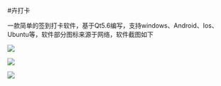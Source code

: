 #卉打卡

一款简单的签到打卡软件，基于Qt5.6编写，支持windows、Android、Ios、Ubuntu等，软件部分图标来源于网络，软件截图如下

![](http://ww1.sinaimg.cn/mw690/77687413gw1f2jzk3q5twj20f00qoq4k.jpg)

![](http://ww4.sinaimg.cn/mw690/77687413gw1f2jzk5b207j20f00qot9c.jpg)

![](http://ww3.sinaimg.cn/mw690/77687413gw1f2jzk6e6wqj20f00qojsx.jpg)

